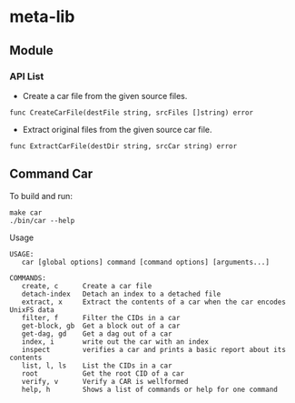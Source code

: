 # meta-lib

## Module

### API List
* Create a car file from the given source files.
```shell script
func CreateCarFile(destFile string, srcFiles []string) error 
```

* Extract original files from the given source car file.
```shell script
func ExtractCarFile(destDir string, srcCar string) error 
```

## Command Car
To build and run:
```shell script
make car
./bin/car --help
```

Usage

```
USAGE:
   car [global options] command [command options] [arguments...]

COMMANDS:
   create, c      Create a car file
   detach-index   Detach an index to a detached file
   extract, x     Extract the contents of a car when the car encodes UnixFS data
   filter, f      Filter the CIDs in a car
   get-block, gb  Get a block out of a car
   get-dag, gd    Get a dag out of a car
   index, i       write out the car with an index
   inspect        verifies a car and prints a basic report about its contents
   list, l, ls    List the CIDs in a car
   root           Get the root CID of a car
   verify, v      Verify a CAR is wellformed
   help, h        Shows a list of commands or help for one command
```